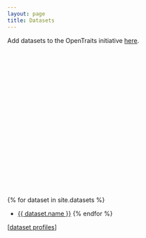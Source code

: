 ```yaml
---
layout: page
title: Datasets
---
```



<link rel="stylesheet" type="text/css" href="css/leaflet.css">
<link rel="stylesheet" type="text/css" href="css/MarkerCluster.Default.css">

Add datasets to the OpenTraits initiative [here](https://docs.google.com/forms/d/e/1FAIpQLSdWL1hMzSGOfSSOGDFhjwipT1a1j9XSLpiDoI0ziTEMywsW7w/viewform?usp=sf_link).

<div id="map-container" style="height:300px;"></div>

<script type="text/javascript" src="js/leaflet.js"></script>
<script type="text/javascript" src="js/leaflet.markercluster.js"></script>
<script type="text/javascript">

var otnDatasets = [
{% for dataset in site.datasets %}
  {% if dataset.decimalLatitude and dataset.decimalLongitude %}
    {
        "type": "Feature",
        "properties": {
            "name": "{{ dataset.name }}",
            "popupContent": "<a href='{{ dataset.id }}'>{{ dataset.name }}</a>"
        },
        "geometry": {
            "type": "Point",
            "coordinates": [{{ dataset.decimalLongitude }}, {{ dataset.decimalLatitude }}]
        }
    },
  {% endif %}
{% endfor %}
];

function onEachFeature(feature, layer) {
    if (feature.properties && feature.properties.popupContent) {
        layer.bindPopup(feature.properties.popupContent);
    }
}

var map = L.map('map-container').setView([0,0], 1);

L.tileLayer('https://{s}.tile.osm.org/{z}/{x}/{y}.png', {
    attribution: '&copy; <a href="https://osm.org/copyright">OpenStreetMap</a> contributors'
}).addTo(map);

var featureGroup = L.markerClusterGroup();
featureGroup.addLayer(
	L.geoJSON(otnDatasets, {
  	onEachFeature: onEachFeature
  }
  )
);

map.addLayer(featureGroup);
</script>

<br/>

{% for dataset in site.datasets %}
  - <a href="{{ dataset.id }}">{{ dataset.name }}</a> 
{% endfor %}

[<a href="https://github.com/open-traits-network/open-traits-network.github.io/tree/master/_datasets">dataset profiles</a>]
